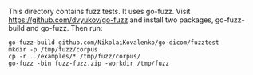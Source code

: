 This directory contains fuzz tests. It uses go-fuzz. Visit
https://github.com/dvyukov/go-fuzz and install two packages, go-fuzz-build and go-fuzz.
Then run:

```
go-fuzz-build github.com/NikolaiKovalenko/go-dicom/fuzztest
mkdir -p /tmp/fuzz/corpus
cp -r ../examples/* /tmp/fuzz/corpus/
go-fuzz -bin fuzz-fuzz.zip -workdir /tmp/fuzz
```
